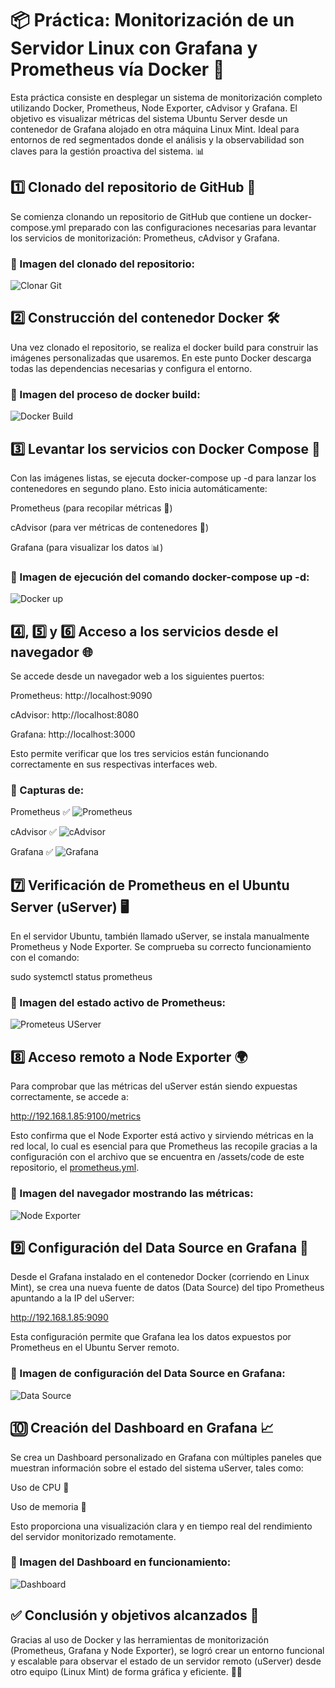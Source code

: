 # 📦 Práctica: Monitorización de un Servidor Linux con Grafana y Prometheus vía Docker 🐳

Esta práctica consiste en desplegar un sistema de monitorización completo utilizando Docker, Prometheus, Node Exporter, cAdvisor y Grafana. El objetivo es visualizar métricas del sistema Ubuntu Server desde un contenedor de Grafana alojado en otra máquina Linux Mint. Ideal para entornos de red segmentados donde el análisis y la observabilidad son claves para la gestión proactiva del sistema. 📊

## 1️⃣ Clonado del repositorio de GitHub 🧬

Se comienza clonando un repositorio de GitHub que contiene un docker-compose.yml preparado con las configuraciones necesarias para levantar los servicios de monitorización: Prometheus, cAdvisor y Grafana.

### 📸 Imagen del clonado del repositorio:

![Clonar Git](https://github.com/marconajcoz/pps-1033563/raw/main/RA5/RA5_3/assets/images/1-ClonarGitHub.PNG)

## 2️⃣ Construcción del contenedor Docker 🛠️

Una vez clonado el repositorio, se realiza el docker build para construir las imágenes personalizadas que usaremos. En este punto Docker descarga todas las dependencias necesarias y configura el entorno.

### 📸 Imagen del proceso de docker build:

![Docker Build](https://github.com/marconajcoz/pps-1033563/raw/main/RA5/RA5_3/assets/images/2-BuildDocker.PNG)

## 3️⃣ Levantar los servicios con Docker Compose 🚀

Con las imágenes listas, se ejecuta docker-compose up -d para lanzar los contenedores en segundo plano. Esto inicia automáticamente:

Prometheus (para recopilar métricas 🧠)

cAdvisor (para ver métricas de contenedores 🐳)

Grafana (para visualizar los datos 📊)

### 📸 Imagen de ejecución del comando docker-compose up -d:

![Docker up](https://github.com/marconajcoz/pps-1033563/raw/main/RA5/RA5_3/assets/images/3-LevantarServicios.PNG)

## 4️⃣, 5️⃣ y 6️⃣ Acceso a los servicios desde el navegador 🌐

Se accede desde un navegador web a los siguientes puertos:

Prometheus: http://localhost:9090

cAdvisor: http://localhost:8080

Grafana: http://localhost:3000

Esto permite verificar que los tres servicios están funcionando correctamente en sus respectivas interfaces web.

### 📸 Capturas de:

Prometheus ✅
![Prometheus](https://github.com/marconajcoz/pps-1033563/raw/main/RA5/RA5_3/assets/images/4-Prometheus.PNG)

cAdvisor ✅
![cAdvisor](https://github.com/marconajcoz/pps-1033563/raw/main/RA5/RA5_3/assets/images/5-cAdvisor.PNG)

Grafana ✅
![Grafana](https://github.com/marconajcoz/pps-1033563/raw/main/RA5/RA5_3/assets/images/6-Grafana.PNG)

## 7️⃣ Verificación de Prometheus en el Ubuntu Server (uServer) 🖥️

En el servidor Ubuntu, también llamado uServer, se instala manualmente Prometheus y Node Exporter. Se comprueba su correcto funcionamiento con el comando:

sudo systemctl status prometheus

### 📸 Imagen del estado activo de Prometheus:

![Prometeus UServer](https://github.com/marconajcoz/pps-1033563/raw/main/RA5/RA5_3/assets/images/7-PrometheusFuncionaEnUServer.PNG)

## 8️⃣ Acceso remoto a Node Exporter 🌍

Para comprobar que las métricas del uServer están siendo expuestas correctamente, se accede a:

http://192.168.1.85:9100/metrics

Esto confirma que el Node Exporter está activo y sirviendo métricas en la red local, lo cual es esencial para que Prometheus las recopile gracias a la configuración con el archivo que se encuentra en /assets/code de este repositorio, el [prometheus.yml](https://github.com/marconajcoz/pps-1033563/blob/main/RA5/RA5_3/assets/code/prometheus.yml).

### 📸 Imagen del navegador mostrando las métricas:

![Node Exporter](https://github.com/marconajcoz/pps-1033563/raw/main/RA5/RA5_3/assets/images/8-MetricasUServer.PNG)

## 9️⃣ Configuración del Data Source en Grafana 📡

Desde el Grafana instalado en el contenedor Docker (corriendo en Linux Mint), se crea una nueva fuente de datos (Data Source) del tipo Prometheus apuntando a la IP del uServer:

http://192.168.1.85:9090

Esta configuración permite que Grafana lea los datos expuestos por Prometheus en el Ubuntu Server remoto.

### 📸 Imagen de configuración del Data Source en Grafana:

![Data Source](https://github.com/marconajcoz/pps-1033563/raw/main/RA5/RA5_3/assets/images/9-DataSourceHecho.PNG)

## 🔟 Creación del Dashboard en Grafana 📈

Se crea un Dashboard personalizado en Grafana con múltiples paneles que muestran información sobre el estado del sistema uServer, tales como:

Uso de CPU 🧠

Uso de memoria 💾

Esto proporciona una visualización clara y en tiempo real del rendimiento del servidor monitorizado remotamente.

### 📸 Imagen del Dashboard en funcionamiento:

![Dashboard](https://github.com/marconajcoz/pps-1033563/raw/main/RA5/RA5_3/assets/images/10-Monitorización.PNG)

## ✅ Conclusión y objetivos alcanzados 🎯

Gracias al uso de Docker y las herramientas de monitorización (Prometheus, Grafana y Node Exporter), se logró crear un entorno funcional y escalable para observar el estado de un servidor remoto (uServer) desde otro equipo (Linux Mint) de forma gráfica y eficiente. 🧑‍💻
